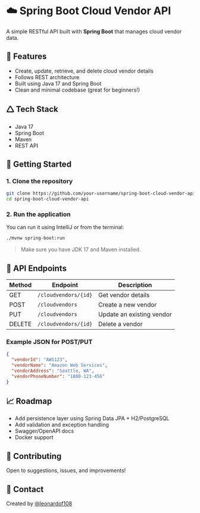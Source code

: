 # ☁️ Spring Boot Cloud Vendor API

A simple RESTful API built with **Spring Boot** that manages cloud vendor data.

## 🚀 Features

- Create, update, retrieve, and delete cloud vendor details
- Follows REST architecture
- Built using Java 17 and Spring Boot
- Clean and minimal codebase (great for beginners!)

## 🛆 Tech Stack

- Java 17
- Spring Boot
- Maven
- REST API

## 🔧 Getting Started

### 1. Clone the repository

```bash
git clone https://github.com/your-username/spring-boot-cloud-vendor-api.git
cd spring-boot-cloud-vendor-api
```

### 2. Run the application

You can run it using IntelliJ or from the terminal:

```bash
./mvnw spring-boot:run
```

> Make sure you have JDK 17 and Maven installed.

## 🧲 API Endpoints

| Method | Endpoint              | Description                  |
|--------|-----------------------|------------------------------|
| GET    | `/cloudvendors/{id}`   | Get vendor details           |
| POST   | `/cloudvendors`        | Create a new vendor          |
| PUT    | `/cloudvendors`        | Update an existing vendor    |
| DELETE | `/cloudvendors/{id}`   | Delete a vendor              |

### Example JSON for POST/PUT

```json
{
  "vendorId": "AWS123",
  "vendorName": "Amazon Web Services",
  "vendorAddress": "Seattle, WA",
  "vendorPhoneNumber": "1800-123-456"
}
```

## 📈 Roadmap

- Add persistence layer using Spring Data JPA + H2/PostgreSQL
- Add validation and exception handling
- Swagger/OpenAPI docs
- Docker support

## 🤝 Contributing

Open to suggestions, issues, and improvements!

## 📢 Contact

Created by [@leonardof108](https://github.com/leonardof108)

